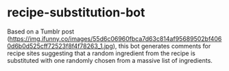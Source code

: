 # recipe-substitution-bot
Based on a Tumblr post (https://img.ifunny.co/images/55d6c06960fbca7d63c814af95689502bf4060d6b0d525cff72523f8f4f78263_1.jpg), this bot generates comments for recipe sites suggesting that a random ingredient from the recipe is substituted with one randomly chosen from a massive list of ingredients.
